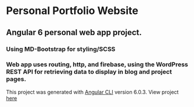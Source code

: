 
# Personal Portfolio Website

## Angular 6 personal web app project.

### Using MD-Bootstrap for styling/SCSS

### Web app uses routing, http, and firebase, using the WordPress REST API for retrieving data to display in blog and project pages.

This project was generated with [Angular CLI](https://github.com/angular/angular-cli) version 6.0.3.
View project [here](https://allen-pavic-wd.firebaseapp.com/) 

